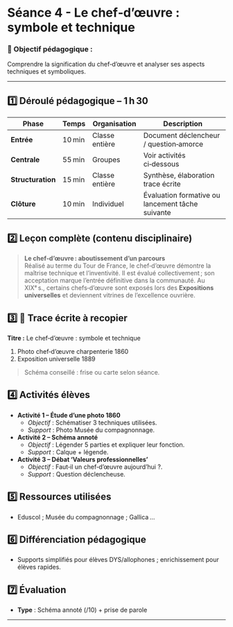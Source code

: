 # Séance 4 - Le chef‑d’œuvre : symbole et technique

### 🎯 Objectif pédagogique :

Comprendre la signification du chef‑d’œuvre et analyser ses aspects techniques et symboliques.

---

## **1️⃣ Déroulé pédagogique – 1 h 30**

| Phase             | Temps  | Organisation   | Description                                      |
| ----------------- | ------ | -------------- | ------------------------------------------------ |
| **Entrée**        | 10 min | Classe entière | Document déclencheur / question‑amorce           |
| **Centrale**      | 55 min | Groupes        | Voir activités ci‑dessous                        |
| **Structuration** | 15 min | Classe entière | Synthèse, élaboration trace écrite               |
| **Clôture**       | 10 min | Individuel     | Évaluation formative ou lancement tâche suivante |

## **2️⃣ Leçon complète (contenu disciplinaire)**

> **Le chef‑d’œuvre : aboutissement d’un parcours**  
> Réalisé au terme du Tour de France, le chef‑d’œuvre démontre la maîtrise technique et l’inventivité. Il est évalué collectivement ; son acceptation marque l’entrée définitive dans la communauté. Au XIXᵉ s., certains chefs‑d’œuvre sont exposés lors des **Expositions universelles** et deviennent vitrines de l’excellence ouvrière.

## **3️⃣ 📝 Trace écrite à recopier**

**Titre :** Le chef‑d’œuvre : symbole et technique

1. Photo chef‑d’œuvre charpenterie 1860
2. Exposition universelle 1889

> Schéma conseillé : frise ou carte selon séance.

## **4️⃣ Activités élèves**

- **Activité 1 – Étude d’une photo 1860**
  - *Objectif* : Schématiser 3 techniques utilisées.
  - *Support* : Photo Musée du compagnonnage.
- **Activité 2 – Schéma annoté**
  - *Objectif* : Légender 5 parties et expliquer leur fonction.
  - *Support* : Calque + légende.
- **Activité 3 – Débat ‘Valeurs professionnelles’**
  - *Objectif* : Faut‑il un chef‑d’œuvre aujourd’hui ?.
  - *Support* : Question déclencheuse.

## **5️⃣ Ressources utilisées**

- Eduscol ; Musée du compagnonnage ; Gallica …

## **6️⃣ Différenciation pédagogique**

- Supports simplifiés pour élèves DYS/allophones ; enrichissement pour élèves rapides.

## **7️⃣ Évaluation**

- **Type** : Schéma annoté (/10) + prise de parole

---
